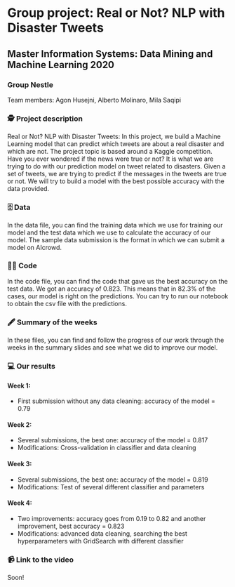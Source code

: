 # Group project: Real or Not? NLP with Disaster Tweets
## Master Information Systems: Data Mining and Machine Learning 2020
### Group Nestle

Team members: Agon Husejni, Alberto Molinaro, Mila Saqipi

### 🕵️ Project description

Real or Not? NLP with Disaster Tweets: In this project, we build a Machine Learning model that can predict which tweets are about a real disaster and which are not. The project topic is based around a Kaggle competition. Have you ever wondered if the news were true or not? It is what we are trying to do with our prediction model on tweet related to disasters. Given a set of tweets, we are trying to predict if the messages in the tweets are true or not. We will try to build a model with the best possible accuracy with the data provided.

### 🗄 Data

In the data file, you can find the training data which we use for training our model and the test data which we use to calculate the accuracy of our model. The sample data submission is the format in which we can submit a model on AIcrowd.

### 👩‍💻 Code

In the code file, you can find the code that gave us the best accuracy on the test data. We got an accuracy of 0.823. This means that in 82.3% of the cases, our model is right on the predictions. You can try to run our notebook to obtain the csv file with the predictions.

### 🖋 Summary of the weeks

In these files, you can find and follow the progress of our work through the weeks in the summary slides and see what we did to improve our model.

### 💻 Our results 

#### Week 1:
 - First submission without any data cleaning: accuracy of the model = 0.79

#### Week 2:
 - Several submissions, the best one: accuracy of the model = 0.817
 - Modifications: Cross-validation in classifier and data cleaning

#### Week 3:
 - Several submissions, the best one: accuracy of the model = 0.819
 - Modifications: Test of several different classifier and parameters
 
#### Week 4:
 - Two improvements: accuracy goes from 0.19 to 0.82 and another improvement, best accuracy = 0.823
 - Modifications: advanced data cleaning, searching the best hyperparameters with GridSearch with different classifier

### 📹 Link to the video
Soon!
